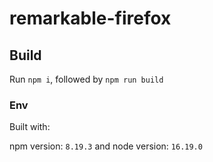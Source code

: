 # remarkable-firefox

## Build

Run `npm i`, followed by `npm run build`

### Env

Built with:

npm version: `8.19.3` and node version: `16.19.0`
